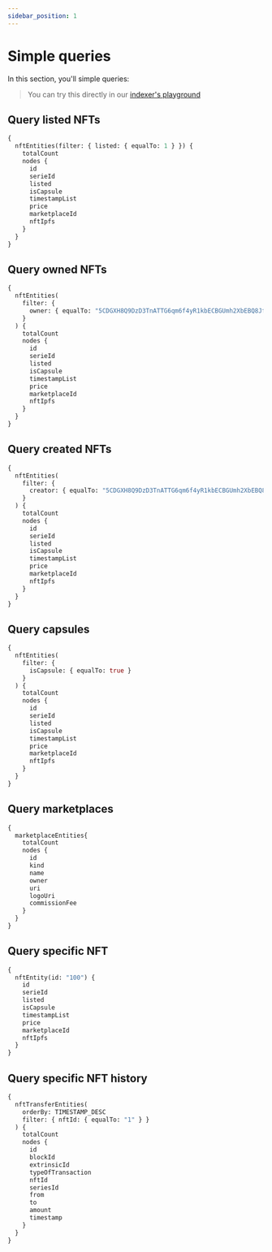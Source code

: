 ```yaml
---
sidebar_position: 1
---
```


# Simple queries

In this section, you'll simple queries:

> You can try this directly in our [indexer's playground](https://indexer.testnet.ternoa.com/)

## Query listed NFTs

```graphql
{
  nftEntities(filter: { listed: { equalTo: 1 } }) {
    totalCount
    nodes {
      id
      serieId
      listed
      isCapsule
      timestampList
      price
      marketplaceId
      nftIpfs
    }
  }
}
```

## Query owned NFTs
```graphql
{
  nftEntities(
    filter: {
      owner: { equalTo: "5CDGXH8Q9DzD3TnATTG6qm6f4yR1kbECBGUmh2XbEBQ8Jfa5" }
    }
  ) {
    totalCount
    nodes {
      id
      serieId
      listed
      isCapsule
      timestampList
      price
      marketplaceId
      nftIpfs
    }
  }
}
```

## Query created NFTs
```graphql
{
  nftEntities(
    filter: {
      creator: { equalTo: "5CDGXH8Q9DzD3TnATTG6qm6f4yR1kbECBGUmh2XbEBQ8Jfa5" }
    }
  ) {
    totalCount
    nodes {
      id
      serieId
      listed
      isCapsule
      timestampList
      price
      marketplaceId
      nftIpfs
    }
  }
}
```

## Query capsules
```graphql
{
  nftEntities(
    filter: {
      isCapsule: { equalTo: true }
    }
  ) {
    totalCount
    nodes {
      id
      serieId
      listed
      isCapsule
      timestampList
      price
      marketplaceId
      nftIpfs
    }
  }
}
```

## Query marketplaces
```graphql
{
  marketplaceEntities{
    totalCount
    nodes {
      id
      kind
      name
      owner
      uri
      logoUri
      commissionFee
    }
  }
}
```

## Query specific NFT
```graphql
{
  nftEntity(id: "100") {
    id
    serieId
    listed
    isCapsule
    timestampList
    price
    marketplaceId
    nftIpfs
  }
}
```

## Query specific NFT history
```graphql
{
  nftTransferEntities(
    orderBy: TIMESTAMP_DESC
    filter: { nftId: { equalTo: "1" } }
  ) {
    totalCount
    nodes {
      id
      blockId
      extrinsicId
      typeOfTransaction
      nftId
      seriesId
      from
      to
      amount
      timestamp
    }
  }
}
```